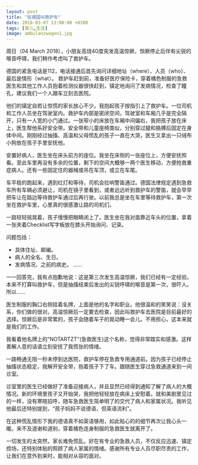 ```yaml
---
layout: post
title: "在德国叫救护车"
date: 2018-03-07 13:00:00 +0100
tags: [育儿,生活]
image: ambulanzwagen1.jpg
---
```


周日（04 March 2018），小朋友高烧40度突发高温惊厥，惊厥停止后伴有尖锐的喉音呼啸，我们稍作考虑叫了救护车。

德国的紧急电话是112，电话接通后首先询问详细地址（where）、人员（who）、最后是情形（what）。 救护车赶到前，准备好医疗保险卡，穿着橘色制服的急救医生和其他工作人员抱着检测仪器很快赶到，镇定地询问了发病情况，检查了瞳孔，建议我们一个人跟车立刻去医院。

他们的镇定自若让惊慌的家长放心不少。我抱起孩子按指引上了救护车。一位司机和工作人员坐在驾驶室内。救护车内部是密闭空间，驾驶室和车厢几乎是完全隔开，只有一人宽的小门通过。一张窄小的床放在车厢中间偏右，我把孩子放在床上，医生帮他系好安全带。安全带和儿童座椅类似，分别穿过腿和胳膊后固定在身体中间。刚刚经过抽搐、高温和父母慌乱的孩子一直在大哭，医生又拿出一只绒布小狗放在孩子手里安抚他。

安置好病人，医生坐在床头前方的座位。我坐在床侧的一张座位上，方便安抚照看。至此车里再没有多余的位置，剩下的空间大概够一两个医生移动，方便抢救重症病人。还有一些固定住的器械或吊在车顶，或立在车尾。

车平稳的跑起来，遇到红灯和等待，司机会拉响警笛通过。德国法律规定遇到急救车所有车辆必须避让，司机在镜子里看到，或者远远听到救护车的警笛，就会早早把车让在路边等待救护车通过后再行驶。以前我总是坐在车里等待救护车，第一次坐在救护车里，心里真的很感激让路的司机们。

一路轻轻摇晃着，孩子慢慢把眼睛闭上了。医生坐在我对面靠近车头的位置，拿着一张夹着Checklist写字板放在膝头开始询问、记录。

问题包括：

- 具体住址、邮编。
- 病人的全名、生日。
- 发病情况、之前的病史。
……

一一回答完，我有点抱歉地说：这是第三次发生高温惊厥，我们已经有一定经验。本来不打算叫救护车，但是抽搐结束后发出的尖锐呼啸的喉音是第一次，很吓人。所以……

医生制服的胸口右侧挂着名牌，上面是他的名字和职业。他很温和的笑笑说：没关系，你们做的很对。高温惊厥后一定要去检查，因此叫救护车去医院是目前最好的选择。惊厥后是非常累的，孩子会随着车子的晃动睡一会儿。不用担心，这本来就是我们的工作。

我看着他名牌上的“NOTARTZT"(急救医生)这个名称，觉得非常踏实和感激。这样善解人意的话语立刻安抚了我慌张的情绪。

一路畅通无阻一秒未停到达医院，救护车停在急救专用通道前。因为孩子已经停止抽搐状态稳定，我解开安全带，抱着孩子下了车。跟随医生穿过急救通道来到一间诊室。

诊室里的医生已经做好了准备迎接病人，并且显然已经得到通知了解了病人的大概情况。新的环境里孩子又开始哭，我把他轻轻放在病床上安慰着。就和美剧里见过的一样，没有寒暄招呼，随车急救医生简单明了的交代了病人和家属状况。我听见他最后还特别提到，“孩子妈妈不说德语，但英语流利”。

在这种慌乱情形下我的德语真不如英语够用，如此贴心的的细节再次让我心头一暖。来不及道谢和道别，穿着橘色连身制服的急救医生就离开了。

一切发生的太突然，家长难免慌乱。好在有专业的急救人员，不仅反应迅速、镇定控场，还特别体贴的照顾了病人家属的情绪。感谢所有专业人员尽职尽责的工作，让我们在意外到来时，能相对从容的面对。


